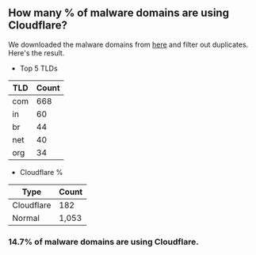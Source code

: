 ## How many % of malware domains are using Cloudflare?


We downloaded the malware domains from [here](https://urlhaus.abuse.ch) and filter out duplicates.
Here's the result.


[//]: # (start replacement)


- Top 5 TLDs

| TLD | Count |
| --- | --- |
| com | 668 |
| in | 60 |
| br | 44 |
| net | 40 |
| org | 34 |


- Cloudflare %

| Type | Count |
| --- | --- |
| Cloudflare | 182 |
| Normal | 1,053 |


### 14.7% of malware domains are using Cloudflare.